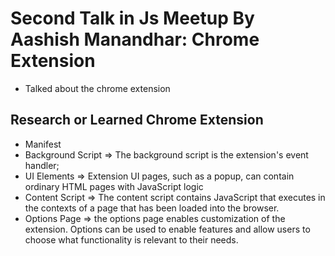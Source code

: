 # Second Talk in Js Meetup By Aashish Manandhar: Chrome Extension

- Talked about the chrome extension

## Research or Learned Chrome Extension

- Manifest
- Background Script => The background script is the extension's event handler;
- UI Elements => Extension UI pages, such as a popup, can contain ordinary HTML pages with JavaScript logic
- Content Script => The content script contains JavaScript that executes in the contexts of a page that has been loaded into the browser.
- Options Page => the options page enables customization of the extension. Options can be used to enable features and allow users to choose what functionality is relevant to their needs.

